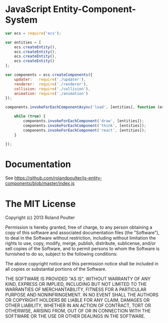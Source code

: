 # JavaScript Entity-Component-System

```javascript
var ecs = require('ecs');

var entities = [
	ecs.createEntity(),
	ecs.createEntity(),
	ecs.createEntity(),
	ecs.createEntity()
];

var components = ecs.createComponents({
	updater:   require('./updater'),
	renderer:  require('./renderer'),
	collision: require('./collision'),
	animation: require('./animation')
});

components.invokeForEachComponentAsync('load', [entities], function (error) {

	while (true) {
		components.invokeForEachComponent('draw', [entities]);
		components.invokeForEachComponent('think', [entities]);
		components.invokeForEachComponent('react', [entities]);
	}

});
```


# Documentation

See https://github.com/rolandpoulter/js-entity-components/blob/master/index.js


# The MIT License

Copyright (c) 2013 Roland Poulter

Permission is hereby granted, free of charge, to any person obtaining a copy
of this software and associated documentation files (the "Software"), to deal
in the Software without restriction, including without limitation the rights
to use, copy, modify, merge, publish, distribute, sublicense, and/or sell
copies of the Software, and to permit persons to whom the Software is
furnished to do so, subject to the following conditions:

The above copyright notice and this permission notice shall be included in
all copies or substantial portions of the Software.

THE SOFTWARE IS PROVIDED "AS IS", WITHOUT WARRANTY OF ANY KIND, EXPRESS OR
IMPLIED, INCLUDING BUT NOT LIMITED TO THE WARRANTIES OF MERCHANTABILITY,
FITNESS FOR A PARTICULAR PURPOSE AND NONINFRINGEMENT. IN NO EVENT SHALL THE
AUTHORS OR COPYRIGHT HOLDERS BE LIABLE FOR ANY CLAIM, DAMAGES OR OTHER
LIABILITY, WHETHER IN AN ACTION OF CONTRACT, TORT OR OTHERWISE, ARISING FROM,
OUT OF OR IN CONNECTION WITH THE SOFTWARE OR THE USE OR OTHER DEALINGS IN
THE SOFTWARE.

